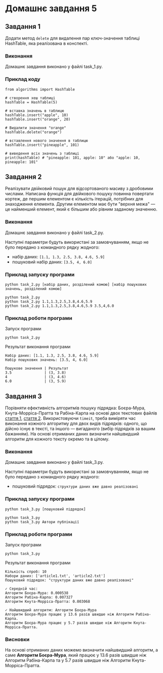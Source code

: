 # Домашнє завдання 5

## Завдання 1

Додати метод `delete` для видалення пар ключ-значення таблиці HashTable, яка реалізована в конспекті.

### Виконання

Домашнє завдання виконано у файлі task_1.py.

### Приклад коду

```
from algorithms import HashTable

# створення хеш таблиці
hashTable = HashTable(5)

# вставка значень в таблицю
hashTable.insert("apple", 10)
hashTable.insert("orange", 20)

# Видалити значення "orange"
hashTable.delete("orange")

# вставлення нового значення в таблицю
hashTable.insert("pineapple", 101)

# виведення всіх значень з таблиці
print(hashTable) # "pineapple: 101, apple: 10" або "apple: 10, pineapple: 101"
```

## Завдання 2

Реалізувати двійковий пошук для відсортованого масиву з дробовими числами. Написана функція для двійкового пошуку повинна повертати кортеж, де першим елементом є кількість ітерацій, потрібних для знаходження елемента. Другим елементом має бути "верхня межа" — це найменший елемент, який є більшим або рівним заданому значенню.

### Виконання

Домашнє завдання виконано у файлі task_2.py.

Наступні параметри будуть використані за замовчуванням, якщо не було передано з командного рядку жодного:

-   набір даних: `[1.1, 1.3, 2.5, 3.8, 4.6, 5.9]`
-   пошуковий набір даних: `[3.5, 4, 6.0]`

### Приклад запуску програми

```
python task_2.py [набір даних, розділений комою] [набір пошукових значень, розділений комою]
```

```
python task_2.py
python task_2.py 1.1,1.3,2.5,3.8,4.6,5.9
python task_2.py 1.1,1.3,2.5,3.8,4.6,5.9 3.5,4,6.0
```

### Приклад роботи програми

Запуск програми

```
python task_2.py
```

Результат виконання програми

```
Набір даних: [1.1, 1.3, 2.5, 3.8, 4.6, 5.9]
Набір пошукових значень: [3.5, 4, 6.0]

Пошукове значення | Результат
3.5               | (3, 3.8)
4                 | (3, 4.6)
6.0               | (3, 5.9)
```

## Завдання 3

Порівняти ефективність алгоритмів пошуку підрядка: Боєра-Мура, Кнута-Морріса-Пратта та Рабіна-Карпа на основі двох текстових файлів [стаття 1](https://drive.google.com/file/d/18_R5vEQ3eDuy2VdV3K5Lu-R-B-adxXZh/view?usp=sharing), [стаття 2](https://drive.google.com/file/d/13hSt4JkJc11nckZZz2yoFHYL89a4XkMZ/view?usp=sharing). Використовуючи `timeit`, треба виміряти час виконання кожного алгоритму для двох видів підрядків: одного, що дійсно існує в тексті, та іншого — вигаданого (вибір підрядків за вашим бажанням). На основі отриманих даних визначити найшвидший алгоритм для кожного тексту окремо та в цілому.

### Виконання

Домашнє завдання виконано у файлі task_3.py.

Наступні параметри будуть використані за замовчуванням, якщо не було передано з командного рядку жодного:

-   пошуковий підрядок: `структури даних вже давно реалізовані`

### Приклад запуску програми

```
python task_3.py [пошуковий підрядок]
```

```
python task_3.py
python task_3.py Автори публiкації
```

### Приклад роботи програми

Запуск програми

```
python task_3.py
```

Результат виконання програми

```
Кількість спроб: 10
Набори даних: ['article1.txt', 'article2.txt']
Пошуковий підрядок: "структури даних вже давно реалізовані"

✓ Середній час:
Алгоритм Боєра-Мура: 0.000538
Алгоритм Рабіна-Карпа: 0.007327
Алгоритм Кнута-Морріса-Пратта: 0.003068

✓ Найшвидший алгоритм: Алгоритм Боєра-Мура
Алгоритм Боєра-Мура працює у 13.6 разів швидше ніж Алгоритм Рабіна-Карпа.
Алгоритм Боєра-Мура працює у 5.7 разів швидше ніж Алгоритм Кнута-Морріса-Пратта.
```

### Висновки

На основі отриманих даних можемо визначити найшвидший алгоритм, а саме **Алгоритм Боєра-Мура**, який працює у 13.6 разів швидше ніж Алгоритм Рабіна-Карпа та у 5.7 разів швидше ніж Алгоритм Кнута-Морріса-Пратта.
